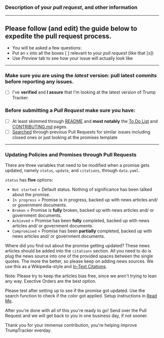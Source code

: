 ### Description of your *pull request*, and other information

---

## Please follow (and edit) the guide below to expedite the pull request process.

- You will be asked a few questions:
- Put an `x` into all the boxes [ ] relevant to your *pull request* (like that [x])
- Use *Preview* tab to see how your issue will actually look like

---

### Make sure you are using the *latest* version: pull latest commits before reporting any issues.
- [ ] I've **verified** and **I assure** that I'm looking at the latest version of Trump Tracker.

### Before submitting a *Pull Request* make sure you have:
- [ ] At least skimmed through [README](https://github.com/TrumpTracker/trumptracker.github.io/blob/master/README.md) and **most notably** the [To Do List](https://github.com/TrumpTracker/trumptracker.github.io#to-do-list) and [CONTRIBUTING.md](https://github.com/TrumpTracker/trumptracker.github.io/blob/master/CONTRIBUTING.md) pages.
- [ ] [Searched](https://github.com/TrumpTracker/trumptracker.github.io/pulls?utf8=%E2%9C%93&q=) through previous Pull Requests for similar issues including closed ones or just looking at the promises template

---

### Updating Policies and Promises through Pull Requests

There are three variables that need to be modified when a promise gets updated, namely `status`, `update`, and `citations`, through `data.yaml`.

`status` has **five** options:
 
- `Not started` = Default status. Nothing of significance has been talked about the promise.
- `In progress` = Promise is in progress, backed up with news articles and/ or government documents.
- `Broken` = Promise is __fully__ broken, backed up with news articles and/ or government documents.
- `Achieved` = Promise has been __fully__ completed, backed up with news articles and/ or government documents.
- `Compromised` = Promise has been __partially__ completed, backed up with news articles and/ or government documents.

Where did you find out about the promise getting updated? These news articles should be added into the `citations` section. All you need to do is plug the news source into one of the provided spaces between the single quotes. The more the better, so please keep on adding news sources. We use this as a Wikipedia-style and [In-Text Citations](http://guides.lib.uw.edu/c.php?g=99161&p=642357).

Note: Please try to keep the articles bias free, since we aren't trying to lean any way. Exective Orders are the best option.

Please test after setting up to see if the promise got updated. Use the search function to check if the color got applied.
Setup instructions in [Read Me](https://github.com/TrumpTracker/trumptracker.github.io/blob/master/README.md).

After you're done with all of this you're ready to go! Send over the Pull Request and we will get back to you in one business day, if not sooner.

Thank you for your immense contribution, you're helping improve TrumpTracker everday.